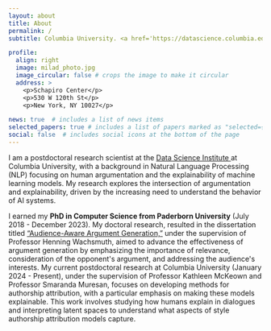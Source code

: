 ```yaml
---
layout: about
title: About
permalink: /
subtitle: Columbia University. <a href='https://datascience.columbia.edu/'> Data Science Institute </a>

profile:
  align: right
  image: milad_photo.jpg
  image_circular: false # crops the image to make it circular
  address: >
    <p>Schapiro Center</p>
    <p>530 W 120th St</p>
    <p>New York, NY 10027</p>

news: true  # includes a list of news items
selected_papers: true # includes a list of papers marked as "selected={true}"
social: false  # includes social icons at the bottom of the page
---
```


I am a postdoctoral research scientist at the <a href='https://datascience.columbia.edu/'> Data Science Institute </a> at Columbia University, with a background in Natural Language Processing (NLP) focusing on human argumentation and the explainability of machine learning models. My research explores the intersection of argumentation and explainability, driven by the increasing need to understand the behavior of AI systems.

I earned my **PhD in Computer Science from Paderborn University** (July 2018 - December 2023). My doctoral research, resulted in the dissertation titled <a href='https://digital.ub.uni-paderborn.de/hs/content/titleinfo/7498576'>“Audience-Aware Argument Generation,”</a> under the supervision of Professor Henning Wachsmuth, aimed to advance the effectiveness of argument generation by emphasizing the importance of relevance, consideration of the opponent's argument, and addressing the audience's interests. My current postdoctoral research at Columbia University (January 2024 - Present), under the supervision of Professor Kathleen McKeown and Professor Smaranda Muresan, focuses on developing methods for authorship attribution, with a particular emphasis on making these models explainable. This work involves studying how humans explain in dialogues and interpreting latent spaces to understand what aspects of style authorship attribution models capture.